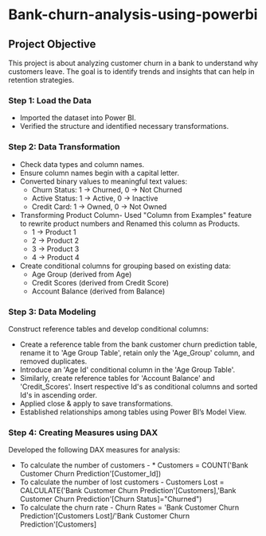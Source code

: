 # Bank-churn-analysis-using-powerbi
## Project Objective
This project is about analyzing customer churn in a bank to understand why customers leave. The goal is to identify trends and insights that can help in retention strategies.

### Step 1: Load the Data
* Imported the dataset into Power BI.
* Verified the structure and identified necessary transformations.

### Step 2: Data Transformation
* Check data types and column names.
* Ensure column names begin with a capital letter.
* Converted binary values to meaningful text values:
  * Churn Status:  1 → Churned, 0 → Not Churned
  * Active Status:  1 → Active, 0 → Inactive
  * Credit Card:  1 → Owned, 0 → Not Owned
* Transforming Product Column- Used "Column from Examples" feature to rewrite product numbers and Renamed this column as Products.
   * 1 → Product 1
   * 2 → Product 2
   * 3 → Product 3
   * 4 → Product 4
* Create conditional columns for grouping based on existing data:
    * Age Group (derived from Age)
    * Credit Scores (derived from Credit Score)
    * Account Balance (derived from Balance)

### Step 3: Data Modeling 
Construct reference tables and develop conditional columns:

* Create a reference table from the bank customer churn prediction table, rename it to 'Age Group Table', retain only the 'Age_Group' column, and removed duplicates.
* Introduce an 'Age Id' conditional column in the 'Age Group Table'.
* Similarly, create reference tables for 'Account Balance' and 'Credit_Scores'. Insert respective Id's as conditional columns and sorted Id's in ascending order.
* Applied close & apply to save transformations.
* Established relationships among tables using Power BI’s Model View.

### Step 4: Creating Measures using DAX
Developed the following DAX measures for analysis:

* To calculate the number of customers  -
            * Customers = COUNT('Bank Customer Churn Prediction'[Customer_Id])
* To calculate the number of lost customers -  Customers Lost = CALCULATE('Bank Customer Churn Prediction'[Customers],'Bank Customer Churn Prediction'[Churn Status]="Churned")
* To calculate the churn rate -  Churn Rates = 'Bank Customer Churn Prediction'[Customers Lost]/'Bank Customer Churn Prediction'[Customers]
